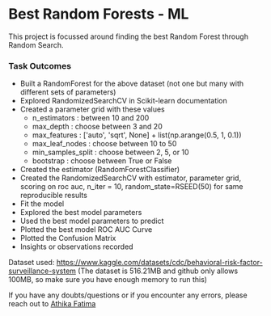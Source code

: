 # Best Random Forests - ML

This project is focussed around finding the best Random Forest through Random Search.

### Task Outcomes
- Built a RandomForest for the above dataset (not one but many with different sets of parameters)
- Explored RandomizedSearchCV in Scikit-learn documentation
- Created a parameter grid with these values
    - n_estimators : between 10 and 200
    - max_depth : choose between 3 and 20
    - max_features : ['auto', 'sqrt', None] + list(np.arange(0.5, 1, 0.1))
    - max_leaf_nodes : choose between 10 to 50
    - min_samples_split : choose between 2, 5, or 10
    - bootstrap : choose between True or False
- Created the estimator (RandomForestClassifier)
- Created the RandomizedSearchCV with estimator, parameter grid, scoring on roc auc, n_iter = 10, random_state=RSEED(50) for same reproducible results
- Fit the model
- Explored the best model parameters
- Used the best model parameters to predict
- Plotted the best model ROC AUC Curve
- Plotted the Confusion Matrix
- Insights or observations recorded

Dataset used: https://www.kaggle.com/datasets/cdc/behavioral-risk-factor-surveillance-system
(The dataset is 516.21MB and github only allows 100MB, so make sure you have enough memory to run this)

If you have any doubts/questions or if you encounter any errors, please reach out to <a href="https://www.linkedin.com/in/athika-fatima/"> Athika Fatima </a>
